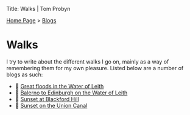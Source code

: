 Title: Walks | Tom Probyn

[Home Page](https://tomprobyn.uk) > [Blogs](https://tomprobyn.uk/blogs)

# Walks

I try to write about the different walks I go on, mainly as a way of remembering them for my own pleasure. Listed below are a number of blogs as such:

 - 📄 [Great floods in the Water of Leith](./floods_water_leith.html)
 - 📄 [Balerno to Edinburgh on the Water of Leith](./balerno_edinburgh.html)
 - 📄 [Sunset at Blackford Hill](./blackford_hill_sunset.html)
 - 📄 [Sunset on the Union Canal](./union_canal_sunset.html)